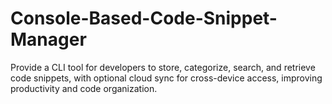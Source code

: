 # Console-Based-Code-Snippet-Manager
Provide a CLI tool for developers to store, categorize, search, and retrieve code snippets, with optional cloud sync for cross-device access, improving productivity and code organization.
